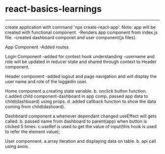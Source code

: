 # react-basics-learnings

------------------------------------------------------

create application with command 'npx create-react-app'.
Note: app will be created with functional component.
-Renders app component from index.js file.
-created dashboard componet and user component(js files).

App Component
-Added routes

Login Component
-added for context hook understanding
-username and role will be updated in reducer state and shared through context to Header component.

Header component
-added logout and page navigation and will display the user name and role of the loggedin user.

Home component
a.creating state variable.
b. onclick button function.
c.added child component-dashboard in app comp. passed app data to child(dashboard) using props.
d. added callback function to show the data coming from child(dashoard).

Dashboard component
a.whenever dependant changed useEffect will gets called.
b. passed name from dashboard to parent(app) when button is clicked 5 times.
c.useRef is used to get the value of input(this hook is used to refer the element value);

 User componnent.
   a.array iteration and displaying data on table.
   b. api call using axois.
   
